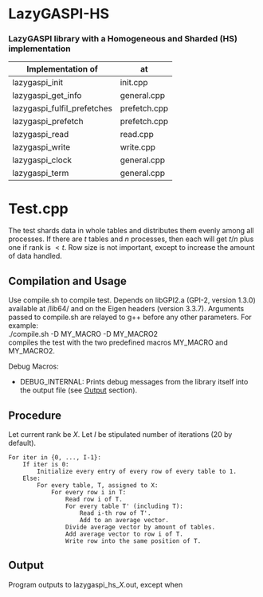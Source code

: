 # LazyGASPI-HS
### LazyGASPI library with a Homogeneous and Sharded (HS) implementation

|  Implementation of            | at            |
| ----------------------------- | ------------- |
| lazygaspi_init                | init.cpp      |
| lazygaspi_get_info            | general.cpp   |
| lazygaspi_fulfil_prefetches   | prefetch.cpp  |
| lazygaspi_prefetch            | prefetch.cpp  |
| lazygaspi_read                | read.cpp      |
| lazygaspi_write               | write.cpp     |
| lazygaspi_clock               | general.cpp   |
| lazygaspi_term                | general.cpp   |
  
  
  
  
# Test.cpp

The test shards data in whole tables and distributes them evenly among all processes. 
If there are $t$ tables and $n$ processes, then each will get $t / n$ plus one if rank is $< t % n$.
Row size is not important, except to increase the amount of data handled.

## Compilation and Usage

Use compile.sh to compile test. Depends on libGPI2.a (GPI-2, version 1.3.0) available at /lib64/ and on the Eigen headers (version 3.3.7).
Arguments passed to compile.sh are relayed to g++ before any other parameters. For example:  
    ./compile.sh -D MY_MACRO -D MY_MACRO2  
compiles the test with the two predefined macros MY_MACRO and MY_MACRO2.

Debug Macros:
- DEBUG_INTERNAL: Prints debug messages from the library itself into the output file (see [Output](#Output) section).

## Procedure

Let current rank be $X$. Let $I$ be stipulated number of iterations (20 by default).  
```
For iter in {0, ..., I-1}:  
    If iter is 0:  
        Initialize every entry of every row of every table to 1.  
    Else:  
        For every table, T, assigned to X:  
            For every row i in T:  
                Read row i of T.  
                For every table T' (including T):  
                    Read i-th row of T'.
                    Add to an average vector.  
                Divide average vector by amount of tables.  
                Add average vector to row i of T.  
                Write row into the same position of T.  
```

## Output

Program outputs to lazygaspi_hs_$X$.out, except when 
